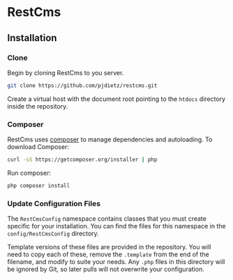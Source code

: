 # RestCms

## Installation

### Clone

Begin by cloning RestCms to you server.

```bash
git clone https://github.com/pjdietz/restcms.git
```

Create a virtual host with the document root pointing to the `htdocs` directory inside the repository.

### Composer

RestCms uses [composer](http://getcomposer.org) to manage dependencies and autoloading. To download Composer:

```bash
curl -sS https://getcomposer.org/installer | php
```

Run composer:

```bash
php composer install
```

### Update Configuration Files

The `RestCmsConfig` namespace contains classes that you must create specific for your installation. You can find the files for this namespace in the `config/RestCmsConfig` directory.

Template versions of these files are provided in the repository. You will need to copy each of these, remove the `.template` from the end of the filename, and modify to suite your needs. Any `.php` files in this directory will be ignored by Git, so later pulls will not overwrite your configuration.

